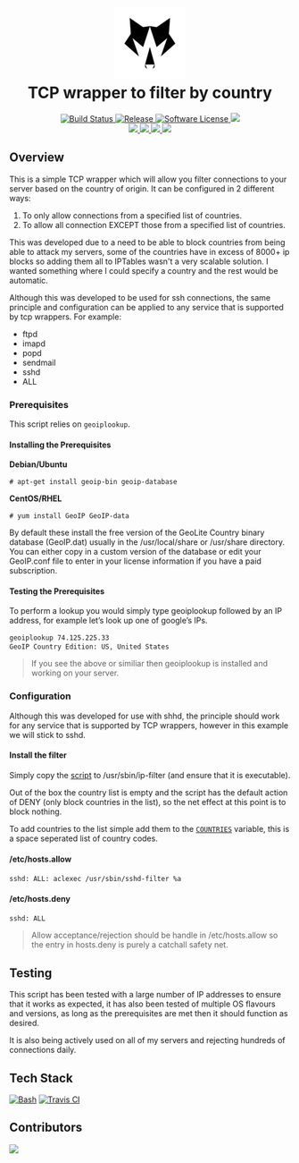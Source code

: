 <h1 align="center">
        <a href="https://github.com/TGWolf">
                <img src="https://github.com/TGWolf/branding/blob/master/images/general/logos/128/without-name/white.png?raw=true" alt="TGwolf" />
        </a>
        <br>
        TCP wrapper to filter by country
</h1>


<p align="center">
        <a href="https://github.com/SecOpsToolkit/tcp-wrappers-country-filter">
                <img src="https://img.shields.io/travis/com/SecOpsToolkit/tcp-wrappers-country-filter/master?style=for-the-badge&logo=travis" alt="Build Status">
        </a>
        <a href="https://github.com/SecOpsToolkit/tcp-wrappers-country-filter/releases/latest">
                <img src="https://img.shields.io/github/release/SecOpsToolkit/tcp-wrappers-country-filter?color=black&style=for-the-badge&logo=github&logoColor=white&label=Latest%20Release" alt="Release">
        </a>
        <a href="LICENSE.md">
                <img src="https://img.shields.io/badge/license-MIT-black?style=for-the-badge&logo=read-the-docs&logoColor=white" alt="Software License">
        </a>
        <a href="https://www.gnu.org/software/bash/">
                <img src="https://img.shields.io/badge/Developed%20in-bash-black?logo=gnu-bash&logoColor=white&style=for-the-badge" />
        </a>
	<br>
        <a href=".github/CODE_OF_CONDUCT.md">
                <img src="https://img.shields.io/badge/Code%20of%20Conduct-black?style=for-the-badge&logo=read-the-docs&logoColor=white" />
        </a>
        <a href=".github/CONTRIBUTING.md">
                <img src="https://img.shields.io/badge/Contributing-black?style=for-the-badge&logo=read-the-docs&logoColor=white" />
        </a>
        <a href=".github/SECURITY.md">
                <img src="https://img.shields.io/badge/Report%20Security%20Concern-black?style=for-the-badge&logo=read-the-docs&logoColor=white" />
        </a>
        <a href=".github/SUPPORT.md">
                <img src="https://img.shields.io/badge/Get%20Support-black?style=for-the-badge&logo=read-the-docs&logoColor=white" />
        </a>
</p>

## Overview

This is a simple TCP wrapper which will allow you filter connections to your server based on the country of origin. It can be configured in 2 different ways:
1. To only allow connections from a specified list of countries.
2. To allow all connection EXCEPT those from a specified list of countries.

This was developed due to a need to be able to block countries from being able to attack my servers, some of the countries have in excess of 8000+ ip blocks so adding them all to IPTables wasn't a very scalable solution. I wanted something where I could specify a country and the rest would be automatic.

Although this was developed to be used for ssh connections, the same principle and configuration can be applied to any service that is supported by tcp wrappers. For example:

* ftpd
* imapd
* popd
* sendmail
* sshd
* ALL

### Prerequisites

This script relies on `geoiplookup`.

#### Installing the Prerequisites

<b>Debian/Ubuntu</b>
```shell
# apt-get install geoip-bin geoip-database
```

<b>CentOS/RHEL</b>
```shell
# yum install GeoIP GeoIP-data
```

By default these install the free version of the GeoLite Country binary database (GeoIP.dat) usually in the /usr/local/share or /usr/share directory. You can either copy in a custom version of the database or edit your GeoIP.conf file to enter in your license information if you have a paid subscription.

#### Testing the Prerequisites

To perform a lookup you would simply type geoiplookup followed by an IP address, for example let’s look up one of google’s IPs.

```shell
geoiplookup 74.125.225.33
GeoIP Country Edition: US, United States
```
> If you see the above or similiar then geoiplookup is installed and working on your server.

### Configuration

Although this was developed for use with shhd, the principle should work for any service that is supported by TCP wrappers, however in this example we will stick to sshd.

#### Install the filter

Simply copy the [script](src/ip-filter.sh) to /usr/sbin/ip-filter (and ensure that it is executable).

Out of the box the country list is empty and the script has the default action of DENY (only block countries in the list), so the net effect at this point is to block nothing.

To add countries to the list simple add them to the [`COUNTRIES`](src/ip-filter.sh#L23) variable, this is a space seperated list of country codes.

#### /etc/hosts.allow
```shell
sshd: ALL: aclexec /usr/sbin/sshd-filter %a 
```

#### /etc/hosts.deny
```shell
sshd: ALL
````
> Allow acceptance/rejection should be handle in /etc/hosts.allow so the entry in hosts.deny is purely a catchall safety net.


## Testing

This script has been tested with a large number of IP addresses to ensure that it works as expected, it has also been tested of multiple OS flavours and versions, as long as the prerequisites are met then it should function as desired.

It is also being actively used on all of my servers and rejecting hundreds of connections daily.

## Tech Stack

[![Bash](https://img.shields.io/badge/bash-black?logo=gnu-bash&logoColor=white&style=for-the-badge)](https://www.gnu.org/software/bash/)
[![Travis CI](https://img.shields.io/badge/travis-black?logo=travis&logoColor=white&style=for-the-badge)](https://travis-ci.com/)

## Contributors

<p>
        <a href="https://github.com/TGWolf">
                <img src="https://img.shields.io/badge/Wolf-black?style=for-the-badge&logo=baidu&logoColor=white" />
        </a>
</p>
